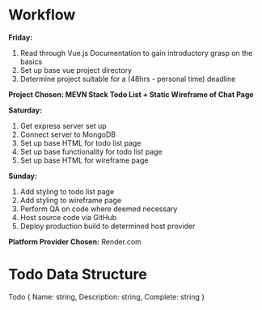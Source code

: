 # Workflow

**Friday:** 

1. Read through Vue.js Documentation to gain introductory grasp on the basics
2. Set up base vue project directory
3. Determine project suitable for a (48hrs - personal time) deadline

**Project Chosen: MEVN Stack Todo List + Static Wireframe of Chat Page**

**Saturday:** 

1. Get express server set up
2. Connect server to MongoDB
3. Set up base HTML for todo list page
4. Set up base functionality for todo list page
5. Set up base HTML for wireframe page

**Sunday:**

1. Add styling to todo list page
2. Add styling to wireframe page
3. Perform QA on code where deemed necessary
4. Host source code via GitHub
5. Deploy production build to determined host provider

**Platform Provider Chosen:** Render.com 

# Todo Data Structure

Todo {
	Name: string,
	Description: string,
	Complete: string 
}
